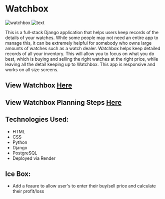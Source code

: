 # Watchbox 

![watchbox](main_app/static/images/watches.jpg)
![text](main_app/static/images/watchbox-txt.jpeg)

This is a full-stack Django application that helps users keep records of the details of your watches. While some people may not need an entire app to manage this, it can be extremely helpful for somebody who owns large amounts of watches such as a watch dealer.
Watchbox helps keep detailed records of all your inventory. This will allow you to focus on what you do best, which is buying and selling the right watches at the right price, while leaving all the detail keeping up to Watchbox. This app is responsive and works on all size screens. 

## View Watchbox [Here](https://watchbox-mtp.herokuapp.com/)
## View Watchbox Planning Steps [Here](https://trello.com/b/0qK9htri/watchbox)

## Technologies Used:
- HTML
- CSS 
- Python 
- Django  
- PostgreSQL
- Deployed via Render

## Ice Box:
- Add a feaure to allow user's to enter their buy/sell price and calculate their profit/loss